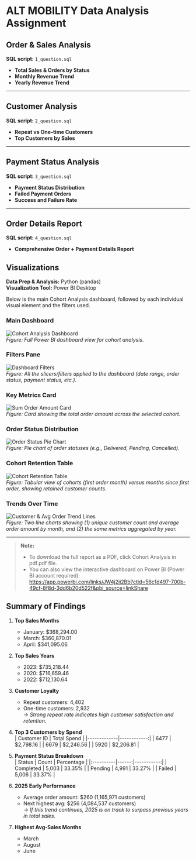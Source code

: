 # ALT MOBILITY Data Analysis Assignment

## Order & Sales Analysis  
**SQL script:** `1_question.sql`  
- **Total Sales & Orders by Status**  
- **Monthly Revenue Trend**  
- **Yearly Revenue Trend**  

---

## Customer Analysis  
**SQL script:** `2_question.sql`  
- **Repeat vs One-time Customers**  
- **Top Customers by Sales**  

---

## Payment Status Analysis  
**SQL script:** `3_question.sql`  
- **Payment Status Distribution**  
- **Failed Payment Orders**  
- **Success and Failure Rate**  

---

## Order Details Report  
**SQL script:** `4_question.sql`  
- **Comprehensive Order + Payment Details Report**

## Visualizations  

**Data Prep & Analysis:** Python (pandas)  
**Visualization Tool:** Power BI Desktop  

Below is the main Cohort Analysis dashboard, followed by each individual visual element and the filters used.

### Main Dashboard  
![Cohort Analysis Dashboard](https://github.com/user-attachments/assets/a9692782-643d-412e-97b6-6cbf3c18ff0c)  
*Figure: Full Power BI dashboard view for cohort analysis.*

### Filters Pane  
![Dashboard Filters](https://github.com/user-attachments/assets/27aab960-1e0d-43c3-87bd-86e1aaf409fb)  
*Figure: All the slicers/filters applied to the dashboard (date range, order status, payment status, etc.).*

### Key Metrics Card  
![Sum Order Amount Card](https://github.com/user-attachments/assets/49019fb2-d77d-4f25-99d3-c6cd5814750a)  
*Figure: Card showing the total order amount across the selected cohort.*

### Order Status Distribution  
![Order Status Pie Chart](https://github.com/user-attachments/assets/ca534043-3723-453d-b02d-f49696a01819)  
*Figure: Pie chart of order statuses (e.g., Delivered, Pending, Cancelled).*

### Cohort Retention Table  
![Cohort Retention Table](https://github.com/user-attachments/assets/5875b245-80b5-4701-8c9d-3099e80d16bc)  
*Figure: Tabular view of cohorts (first order month) versus months since first order, showing retained customer counts.*

### Trends Over Time  
![Customer & Avg Order Trend Lines](https://github.com/user-attachments/assets/62831300-ed9a-427e-9227-af19a5b5fbc9)  
*Figure: Two line charts showing (1) unique customer count and average order amount by month, and (2) the same metrics aggregated by year.*

---

> **Note:**  
> - To download the full report as a PDF, click Cohort Analysis in pdf.pdf file.
> - You can also view the interactive dashboard on Power BI (Power BI account required):  
>   https://app.powerbi.com/links/JW4j2ii2Bb?ctid=56c1d497-700b-49cf-8f8d-3dd6b20d522f&pbi_source=linkShare

## Summary of Findings

1. **Top Sales Months**  
   - January: \$368,294.00  
   - March:  \$360,870.01  
   - April:  \$341,095.06  

2. **Top Sales Years**  
   - 2023: \$735,218.44  
   - 2020: \$716,659.46  
   - 2022: \$712,130.64  

3. **Customer Loyalty**  
   - Repeat customers: 4,402  
   - One-time customers: 2,932  
   *→ Strong repeat rate indicates high customer satisfaction and retention.*

4. **Top 3 Customers by Spend**  
   | Customer ID | Total Spend |
   |-------------|------------:|
   | 6477        |  \$2,798.16 |
   | 6679        |  \$2,246.56 |
   | 5920        |  \$2,206.81 |

5. **Payment Status Breakdown**  
   | Status    | Count | Percentage |
   |:----------|------:|-----------:|
   | Completed | 5,003 |     33.35% |
   | Pending   | 4,991 |     33.27% |
   | Failed    | 5,006 |     33.37% |

6. **2025 Early Performance**  
   - Average order amount: \$260 (1,165,971 customers)  
   - Next highest avg: \$256 (4,084,537 customers)  
   *→ If this trend continues, 2025 is on track to surpass previous years in total sales.*

7. **Highest Avg-Sales Months**  
   - March  
   - August  
   - June  


